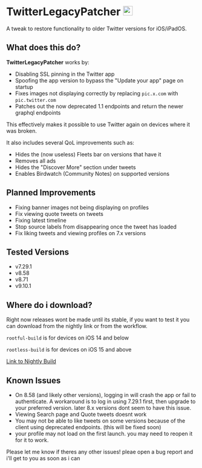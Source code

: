 # TwitterLegacyPatcher&nbsp;<img src="https://upload.wikimedia.org/wikipedia/commons/6/6f/Logo_of_Twitter.svg" alt="Twitter" height="25"/>

A tweak to restore functionality to older Twitter versions for iOS/iPadOS.

## What does this do?

**TwitterLegacyPatcher** works by:
- Disabling SSL pinning in the Twitter app
- Spoofing the app version to bypass the "Update your app" page on startup
- Fixes images not displaying correctly by replacing `pic.x.com` with `pic.twitter.com`
- Patches out the now deprecated 1.1 endpoints and return the newer graphql endpoints

This effectively makes it possible to use Twitter again on devices where it was broken.

It also includes several QoL improvements such as:
- Hides the (now useless) Fleets bar on versions that have it
- Removes all ads
- Hides the "Discover More" section under tweets
- Enables Birdwatch (Community Notes) on supported versions

## Planned Improvements

- Fixing banner images not being displaying on profiles
- Fix viewing quote tweets on tweets
- Fixing latest timeline
- Stop source labels from disappearing once the tweet has loaded
- Fix liking tweets and viewing profiles on 7.x versions

## Tested Versions

- v7.29.1
- v8.58
- v8.71
- v9.10.1

## Where do i download?
Right now releases wont be made until its stable, if you want to test it you can download from the nightly link or from the workflow.

`rootful-build` is for devices on iOS 14 and below

`rootless-build` is for devices on iOS 15 and above

[Link to Nightly Build](https://nightly.link/nyathea/TwitterLegacyPatcher/workflows/makefile/main)

## Known Issues

- On 8.58 (and likely other versions), logging in will crash the app or fail to authenticate. A workaround is to log in using 7.29.1 first, then upgrade to your preferred version. later 8.x versions dont seem to have this issue.
- Viewing Search page and Quote tweets doesnt work
- You may not be able to like tweets on some versions because of the client using deprecated endpoints. (this will be fixed soon)
- your profile may not load on the first launch. you may need to reopen it for it to work.

Please let me know if theres any other issues! pleae open a bug report and i'll get to you as soon as i can
